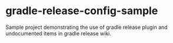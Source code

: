 gradle-release-config-sample
============================

Sample project demonstrating the use of gradle release plugin and undocumented items in gradle release wiki.
